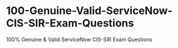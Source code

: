 # 100-Genuine-Valid-ServiceNow-CIS-SIR-Exam-Questions
100% Genuine &amp; Valid ServiceNow CIS-SIR Exam Questions
